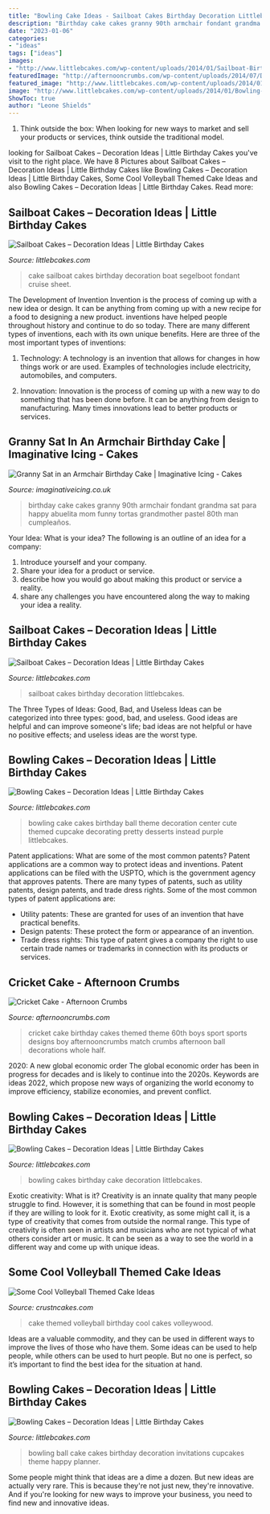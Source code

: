 ```yaml
---
title: "Bowling Cake Ideas - Sailboat Cakes Birthday Decoration Littlebcakes"
description: "Birthday cake cakes granny 90th armchair fondant grandma sat para happy abuelita mom funny tortas grandmother pastel 80th man cumpleaños"
date: "2023-01-06"
categories:
- "ideas"
tags: ["ideas"]
images:
- "http://www.littlebcakes.com/wp-content/uploads/2014/01/Sailboat-Birthday-Cakes.jpg"
featuredImage: "http://afternooncrumbs.com/wp-content/uploads/2014/07/DSC_0385.jpg"
featured_image: "http://www.littlebcakes.com/wp-content/uploads/2014/01/Bowling-Party-Cake.jpg"
image: "http://www.littlebcakes.com/wp-content/uploads/2014/01/Bowling-Party-Cake.jpg"
ShowToc: true
author: "Leone Shields"
---
```



1. Think outside the box: When looking for new ways to market and sell your products or services, think outside the traditional model.

	

		
looking for Sailboat Cakes – Decoration Ideas | Little Birthday Cakes you've visit to the right place. We have 8 Pictures about Sailboat Cakes – Decoration Ideas | Little Birthday Cakes like Bowling Cakes – Decoration Ideas | Little Birthday Cakes, Some Cool Volleyball Themed Cake Ideas and also Bowling Cakes – Decoration Ideas | Little Birthday Cakes. Read more:
		
    
## Sailboat Cakes – Decoration Ideas | Little Birthday Cakes

<img loading=lazy src="http://www.littlebcakes.com/wp-content/uploads/2014/01/Sailboat-Cake-Ideas.jpg" onerror="this.onerror=null;this.src='https://tse3.mm.bing.net/th?id=OIP.QqQvTfrLTLFns7KG_BmYhQHaHZ&amp;pid=15.1';" alt="Sailboat Cakes – Decoration Ideas | Little Birthday Cakes">

_Source: littlebcakes.com_

>cake sailboat cakes birthday decoration boat segelboot fondant cruise sheet. 

	

The Development of Invention
Invention is the process of coming up with a new idea or design. It can be anything from coming up with a new recipe for a food to designing a new product. inventions have helped people throughout history and continue to do so today. There are many different types of inventions, each with its own unique benefits. Here are three of the most important types of inventions:
1) Technology: A technology is an invention that allows for changes in how things work or are used. Examples of technologies include electricity, automobiles, and computers.

2) Innovation: Innovation is the process of coming up with a new way to do something that has been done before. It can be anything from design to manufacturing. Many times innovations lead to better products or services.

    
## Granny Sat In An Armchair Birthday Cake | Imaginative Icing - Cakes

<img loading=lazy src="https://imaginativeicing.co.uk/wordpress/wp-content/uploads/2012/04/granny_in_armchair_birthday_cake.jpg" onerror="this.onerror=null;this.src='https://tse4.mm.bing.net/th?id=OIP.jVfLX8AJhSeSaIDjHtYM8wAAAA&amp;pid=15.1';" alt="Granny Sat in an Armchair Birthday Cake | Imaginative Icing - Cakes">

_Source: imaginativeicing.co.uk_

>birthday cake cakes granny 90th armchair fondant grandma sat para happy abuelita mom funny tortas grandmother pastel 80th man cumpleaños. 

	

Your Idea: What is your idea?
The following is an outline of an idea for a company:
1. Introduce yourself and your company.
2. Share your idea for a product or service.
3. describe how you would go about making this product or service a reality.
4. share any challenges you have encountered along the way to making your idea a reality.

    
## Sailboat Cakes – Decoration Ideas | Little Birthday Cakes

<img loading=lazy src="http://www.littlebcakes.com/wp-content/uploads/2014/01/Sailboat-Birthday-Cakes.jpg" onerror="this.onerror=null;this.src='https://tse1.mm.bing.net/th?id=OIP.N5UFLvkIVDUgh8TPsIvUSAHaJ4&amp;pid=15.1';" alt="Sailboat Cakes – Decoration Ideas | Little Birthday Cakes">

_Source: littlebcakes.com_

>sailboat cakes birthday decoration littlebcakes. 

	

The Three Types of Ideas: Good, Bad, and Useless
Ideas can be categorized into three types: good, bad, and useless. Good ideas are helpful and can improve someone's life; bad ideas are not helpful or have no positive effects; and useless ideas are the worst type.

    
## Bowling Cakes – Decoration Ideas | Little Birthday Cakes

<img loading=lazy src="http://www.littlebcakes.com/wp-content/uploads/2014/01/Bowling-Party-Cake.jpg" onerror="this.onerror=null;this.src='https://tse1.mm.bing.net/th?id=OIP.hWnMGHTjG_pnFIRirUpy-AHaJ4&amp;pid=15.1';" alt="Bowling Cakes – Decoration Ideas | Little Birthday Cakes">

_Source: littlebcakes.com_

>bowling cake cakes birthday ball theme decoration center cute themed cupcake decorating pretty desserts instead purple littlebcakes. 

	

Patent applications: What are some of the most common patents?
Patent applications are a common way to protect ideas and inventions. Patent applications can be filed with the USPTO, which is the government agency that approves patents. There are many types of patents, such as utility patents, design patents, and trade dress rights. Some of the most common types of patent applications are: 
- Utility patents: These are granted for uses of an invention that have practical benefits. 
- Design patents: These protect the form or appearance of an invention. 
- Trade dress rights: This type of patent gives a company the right to use certain trade names or trademarks in connection with its products or services.

    
## Cricket Cake - Afternoon Crumbs

<img loading=lazy src="http://afternooncrumbs.com/wp-content/uploads/2014/07/DSC_0385.jpg" onerror="this.onerror=null;this.src='https://tse4.mm.bing.net/th?id=OIP.HCRsojhbLFUS6fZVw2GkSQHaLH&amp;pid=15.1';" alt="Cricket Cake - Afternoon Crumbs">

_Source: afternooncrumbs.com_

>cricket cake birthday cakes themed theme 60th boys sport sports designs boy afternooncrumbs match crumbs afternoon ball decorations whole half. 

	

2020: A new global economic order
The global economic order has been in progress for decades and is likely to continue into the 2020s. Keywords are ideas 2022, which propose new ways of organizing the world economy to improve efficiency, stabilize economies, and prevent conflict.

    
## Bowling Cakes – Decoration Ideas | Little Birthday Cakes

<img loading=lazy src="http://www.littlebcakes.com/wp-content/uploads/2014/01/Bowling-Cakes.jpg" onerror="this.onerror=null;this.src='https://tse3.mm.bing.net/th?id=OIP.zJxxARmv0x524pwwo41PGwHaJ4&amp;pid=15.1';" alt="Bowling Cakes – Decoration Ideas | Little Birthday Cakes">

_Source: littlebcakes.com_

>bowling cakes birthday cake decoration littlebcakes. 

	

Exotic creativity: What is it?
Creativity is an innate quality that many people struggle to find. However, it is something that can be found in most people if they are willing to look for it. Exotic creativity, as some might call it, is a type of creativity that comes from outside the normal range. This type of creativity is often seen in artists and musicians who are not typical of what others consider art or music. It can be seen as a way to see the world in a different way and come up with unique ideas.

    
## Some Cool Volleyball Themed Cake Ideas

<img loading=lazy src="http://www.crustncakes.com/blog/wp-content/uploads/2017/07/cake-6.jpg" onerror="this.onerror=null;this.src='https://tse1.mm.bing.net/th?id=OIP.dTru0PjdzmL5w4AL6_MYNgHaFj&amp;pid=15.1';" alt="Some Cool Volleyball Themed Cake Ideas">

_Source: crustncakes.com_

>cake themed volleyball birthday cool cakes volleywood. 

	

Ideas are a valuable commodity, and they can be used in different ways to improve the lives of those who have them. Some ideas can be used to help people, while others can be used to hurt people. But no one is perfect, so it’s important to find the best idea for the situation at hand.

    
## Bowling Cakes – Decoration Ideas | Little Birthday Cakes

<img loading=lazy src="http://www.littlebcakes.com/wp-content/uploads/2014/01/Bowling-Ball-Cakes.jpg" onerror="this.onerror=null;this.src='https://tse4.mm.bing.net/th?id=OIP.eAli21abEwQEJDGZB-pmvgHaJ4&amp;pid=15.1';" alt="Bowling Cakes – Decoration Ideas | Little Birthday Cakes">

_Source: littlebcakes.com_

>bowling ball cake cakes birthday decoration invitations cupcakes theme happy planner. 

	

Some people might think that ideas are a dime a dozen. But new ideas are actually very rare. This is because they're not just new, they're innovative. And if you're looking for new ways to improve your business, you need to find new and innovative ideas.


